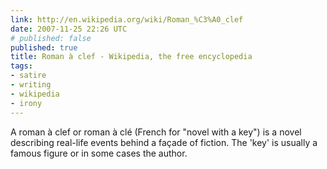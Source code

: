 ```yaml
---
link: http://en.wikipedia.org/wiki/Roman_%C3%A0_clef
date: 2007-11-25 22:26 UTC
# published: false
published: true
title: Roman à clef - Wikipedia, the free encyclopedia
tags:
- satire
- writing
- wikipedia
- irony
---
```


A roman à clef or roman à clé (French for "novel with a key") is a novel describing real-life events behind a façade of fiction. The 'key' is usually a famous figure or in some cases the author.

